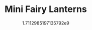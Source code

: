 ---
title: "Mini Fairy Lanterns"
date: 1711298519.7135792
image: "img/fairy-lanterns.jpeg"
description: "Resin crystals with LED inside"
---